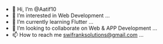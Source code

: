 - 👋 Hi, I’m @Aatif10
- 👀 I’m interested in Web Development ...
- 🌱 I’m currently learning Flutter ...
- 💞️ I’m looking to collaborate on Web & APP Development ...
- 📫 How to reach me swifranksolutions@gmail.com ...

<!---
Aatif10/Aatif10 is a ✨ special ✨ repository because its `README.md` (this file) appears on your GitHub profile.
You can click the Preview link to take a look at your changes.
--->
